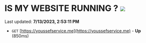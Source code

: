 # IS MY WEBSITE RUNNING ? [![](https://img.shields.io/static/v1?label=Sponsor&message=%E2%9D%A4&logo=GitHub&color=%23fe8e86)](https://github.com/sponsors/<username>)

Last updated: **7/13/2023, 2:53:11 PM**

- `GET` [https://youssefservice.me](https://youssefservice.me) - **Up** (850ms)
